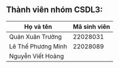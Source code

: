 ## Thành viên nhóm CSDL3:
| Họ và tên      | Mã sinh viên                                                     |
|-----------------|-----------------------------------------------------------|
| Quản Xuân Trường| 22028031                                          |
| Lê Thế Phương Minh| 22028089                                        |
| Nguyễn Viết Hoàng|                                         |
